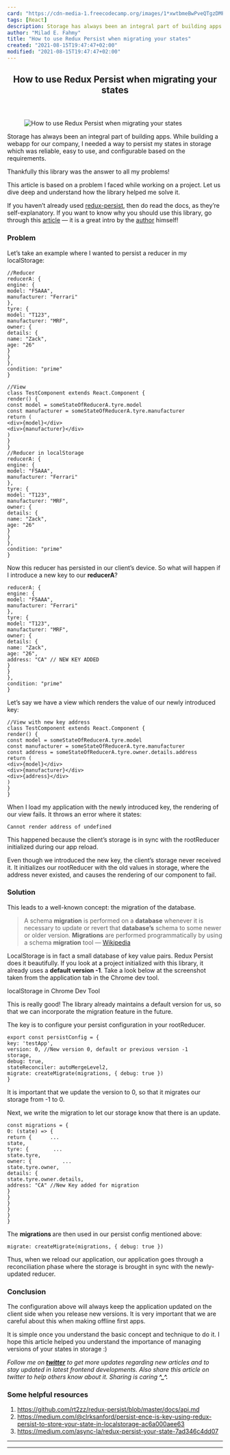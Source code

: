 ```yaml
---
card: "https://cdn-media-1.freecodecamp.org/images/1*xwtbmeBwPveQTgzDMP-zsw.jpeg"
tags: [React]
description: Storage has always been an integral part of building apps. Wh
author: "Milad E. Fahmy"
title: "How to use Redux Persist when migrating your states"
created: "2021-08-15T19:47:47+02:00"
modified: "2021-08-15T19:47:47+02:00"
---
```

<div class="site-wrapper">
<main id="site-main" class="site-main outer">
<div class="inner">
<article class="post-full post tag-react tag-redux tag-javascript tag-tech tag-programming ">
<header class="post-full-header">
<h1 class="post-full-title">How to use Redux Persist when migrating your states</h1>
</header>
<figure class="post-full-image">
<picture>
<source media="(max-width: 700px)" sizes="1px" srcset="data:image/gif;base64,R0lGODlhAQABAIAAAAAAAP///yH5BAEAAAAALAAAAAABAAEAAAIBRAA7 1w">
<source media="(min-width: 701px)" sizes="(max-width: 800px) 400px,
(max-width: 1170px) 700px,
1400px" srcset="https://cdn-media-1.freecodecamp.org/images/1*xwtbmeBwPveQTgzDMP-zsw.jpeg 300w,
https://cdn-media-1.freecodecamp.org/images/1*xwtbmeBwPveQTgzDMP-zsw.jpeg 600w,
https://cdn-media-1.freecodecamp.org/images/1*xwtbmeBwPveQTgzDMP-zsw.jpeg 1000w,
https://cdn-media-1.freecodecamp.org/images/1*xwtbmeBwPveQTgzDMP-zsw.jpeg 2000w">
<img onerror="this.style.display='none'" src="https://cdn-media-1.freecodecamp.org/images/1*xwtbmeBwPveQTgzDMP-zsw.jpeg" alt="How to use Redux Persist when migrating your states">
</picture>
</figure>
<section class="post-full-content">
<div class="post-content">
<p>Storage has always been an integral part of building apps. While building a webapp for our company, I needed a way to persist my states in storage which was reliable, easy to use, and configurable based on the requirements.</p>
<p>Thankfully this library was the answer to all my problems!</p>
<p>This article is based on a problem I faced while working on a project. Let us dive deep and understand how the library helped me solve it.</p>
<p>If you haven’t already used <a href="https://github.com/rt2zz/redux-persist" rel="noopener">redux-persist</a>, then do read the docs, as they’re self-explanatory. If you want to know why you should use this library, go through this <a href="https://medium.com/async-la/redux-persist-your-state-7ad346c4dd07" rel="noopener">article</a> — it is a great intro by the <a href="https://twitter.com/rt2zz" rel="noopener">author</a> himself!</p>
<h3 id="problem">Problem</h3>
<p>Let’s take an example where I wanted to persist a reducer in my localStorage:</p><pre><code class="language-javascript">//Reducer
reducerA: {
engine: {
model: "F5AAA",
manufacturer: "Ferrari"
},
tyre: {
model: "T123",
manufacturer: "MRF",
owner: {
details: {
name: "Zack",
age: "26"
}
}
},
condition: "prime"
}</code></pre><pre><code class="language-javascript">//View
class TestComponent extends React.Component {
render() {
const model = someStateOfReducerA.tyre.model
const manufacturer = someStateOfReducerA.tyre.manufacturer
return (
&lt;div&gt;{model}&lt;/div&gt;
&lt;div&gt;{manufacturer}&lt;/div&gt;
)
}
}
//Reducer in localStorage
reducerA: {
engine: {
model: "F5AAA",
manufacturer: "Ferrari"
},
tyre: {
model: "T123",
manufacturer: "MRF",
owner: {
details: {
name: "Zack",
age: "26"
}
}
},
condition: "prime"
}</code></pre>
<p>Now this reducer has persisted in our client’s device. So what will happen if I introduce a new key to our <strong>reducerA</strong>?</p><pre><code class="language-javascript">reducerA: {
engine: {
model: "F5AAA",
manufacturer: "Ferrari"
},
tyre: {
model: "T123",
manufacturer: "MRF",
owner: {
details: {
name: "Zack",
age: "26",
address: "CA" // NEW KEY ADDED
}
}
},
condition: "prime"
}</code></pre>
<p>Let’s say we have a view which renders the value of our newly introduced key:</p><pre><code class="language-javascript">//View with new key address
class TestComponent extends React.Component {
render() {
const model = someStateOfReducerA.tyre.model
const manufacturer = someStateOfReducerA.tyre.manufacturer
const address = someStateOfReducerA.tyre.owner.details.address
return (
&lt;div&gt;{model}&lt;/div&gt;
&lt;div&gt;{manufacturer}&lt;/div&gt;
&lt;div&gt;{address}&lt;/div&gt;
)
}
}</code></pre>
<p>When I load my application with the newly introduced key, the rendering of our view fails. It throws an error where it states:</p><pre><code class="language-javascript">Cannot render address of undefined</code></pre>
<p>This happened because the client’s storage is in sync with the rootReducer initialized during our app reload.</p>
<p>Even though we introduced the new key, the client’s storage never received it. It initializes our rootReducer with the old values in storage, where the address never existed, and causes the rendering of our component to fail.</p>
<h3 id="solution">Solution</h3>
<p>This leads to a well-known concept: the migration of the database.</p>
<blockquote>A schema <strong>migration</strong> is performed on a <strong>database</strong> whenever it is necessary to update or revert that <strong>database’s</strong> schema to some newer or older version. <strong>Migrations</strong> are performed programmatically by using a schema <strong>migration</strong> tool — <a href="https://en.wikipedia.org/wiki/Schema_migration" rel="noopener">Wikipedia</a></blockquote>
<p>LocalStorage is in fact a small database of key value pairs. Redux Persist does it beautifully. If you look at a project initialized with this library, it already uses a <strong>default version -1</strong>. Take a look below at the screenshot taken from the application tab in the Chrome dev tool.</p>
<figcaption>localStorage in Chrome Dev Tool</figcaption>
</figure>
<p>This is really good! The library already maintains a default version for us, so that we can incorporate the migration feature in the future.</p>
<p>The key is to configure your persist configuration in your rootReducer.</p><pre><code class="language-javascript">export const persistConfig = {
key: 'testApp',
version: 0, //New version 0, default or previous version -1
storage,
debug: true,
stateReconciler: autoMergeLevel2,
migrate: createMigrate(migrations, { debug: true })
}</code></pre>
<p>It is important that we update the version to 0, so that it migrates our storage from -1 to 0.</p>
<p>Next, we write the migration to let our storage know that there is an update.</p><pre><code class="language-javascript">const migrations = {
0: (state) =&gt; {
return {      ...
state,
tyre: {        ...
state.tyre,
owner: {          ...
state.tyre.owner,
details: {
state.tyre.owner.details,
address: "CA" //New Key added for migration
}
}
}
}
}
}</code></pre>
<p>The <strong>migrations </strong>are then used in our persist config mentioned above:</p><pre><code>migrate: createMigrate(migrations, { debug: true })</code></pre>
<p>Thus, when we reload our application, our application goes through a reconciliation phase where the storage is brought in sync with the newly-updated reducer.</p>
<h3 id="conclusion">Conclusion</h3>
<p>The configuration above will always keep the application updated on the client side when you release new versions. It is very important that we are careful about this when making offline first apps.</p>
<p>It is simple once you understand the basic concept and technique to do it. I hope this article helped you understand the importance of managing versions of your states in storage :)</p>
<p><em>Follow me on<strong> <a href="https://twitter.com/daslusan" rel="noopener">twitter</a></strong> to get more updates regarding new articles and to stay updated in latest frontend developments. Also share this article on twitter to help others know about it. Sharing is caring<strong> ^_^.</strong></em></p>
<h3 id="some-helpful-resources">Some helpful resources</h3>
<ol>
<li><a href="https://github.com/rt2zz/redux-persist/blob/master/docs/api.md" rel="noopener">https://github.com/rt2zz/redux-persist/blob/master/docs/api.md</a></li>
<li><a href="https://medium.com/@clrksanford/persist-ence-is-key-using-redux-persist-to-store-your-state-in-localstorage-ac6a000aee63" rel="noopener">https://medium.com/@clrksanford/persist-ence-is-key-using-redux-persist-to-store-your-state-in-localstorage-ac6a000aee63</a></li>
<li><a href="https://medium.com/async-la/redux-persist-your-state-7ad346c4dd07" rel="noopener">https://medium.com/async-la/redux-persist-your-state-7ad346c4dd07</a></li>
</ol>
</div>
<hr>
<hr>
</section>
</article>
</div>
</main>
</div>
<!-- Google Tag Manager (noscript) -->
<!-- End Google Tag Manager (noscript) -->
